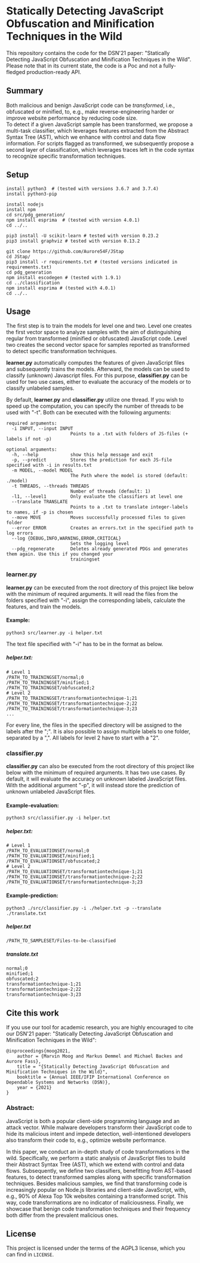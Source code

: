 # Statically Detecting JavaScript Obfuscation and Minification Techniques in the Wild

This repository contains the code for the DSN'21 paper: "Statically Detecting JavaScript Obfuscation and Minification Techniques in the Wild".  
Please note that in its current state, the code is a Poc and not a fully-fledged production-ready API.


## Summary
Both malicious and benign JavaScript code can be *transformed*, i.e., obfuscated or minified, to, e.g., make reverse-engineering harder or improve website performance by reducing code size.  
To detect if a given JavaScript sample has been transformed, we propose a multi-task classifier, which leverages features extracted from the Abstract Syntax Tree (AST), which we enhance with control and data flow information. For scripts flagged as transformed, we subsequently propose a second layer of classification, which leverages traces left in the code syntax to recognize specific transformation techniques.


## Setup

```
install python3  # (tested with versions 3.6.7 and 3.7.4)
install python3-pip

install nodejs
install npm
cd src/pdg_generation/
npm install esprima  # (tested with version 4.0.1)
cd ../..

pip3 install -U scikit-learn # tested with version 0.23.2
pip3 install graphviz # tested with version 0.13.2

git clone https://github.com/Aurore54F/JStap
cd JStap/
pip3 install -r requirements.txt # (tested versions indicated in requirements.txt)
cd pdg_generation
npm install escodegen # (tested with 1.9.1)
cd ../classification
npm install esprima # (tested with 4.0.1)
cd ../..
```


## Usage
The first step is to train the models for level one and two. 
Level one creates the first vector space to analyze samples with the aim of distinguishing regular from transformed (minified or obfuscated) JavaScript code. Level two creates the second vector space for samples reported as transformed to detect specific transformation techniques.

**learner.py** automatically computes the features of given JavaScript files and subsequently trains the models.
Afterward, the models can be used to classify (unknown) Javascript files.
For this purpose, **classifier.py** can be used for two use cases, either to evaluate the accuracy of the models or to classify unlabeled samples.

By default, **learner.py** and **classifier.py** utilize one thread. If you wish to speed up the computation, you can specify the number of threads to be used with "-t".
Both can be executed with the following arguments:
```
required arguments:
  -i INPUT, --input INPUT
                        Points to a .txt with folders of JS-files (+ labels if not -p)

optional arguments:
  -h, --help            show this help message and exit
  -p, --predict         Stores the prediction for each JS-file specified with -i in results.txt
  -m MODEL, --model MODEL
                        The Path where the model is stored (default: ./model)
  -t THREADS, --threads THREADS
                        Number of threads (default: 1)
  -l1, --level1         Only evaluate the classifiers at level one
  --translate TRANSLATE
                        Points to a .txt to translate integer-labels to names, if -p is chosen
  --move MOVE           Moves successfully processed files to given folder
  --error ERROR         Creates an errors.txt in the specified path to log errors
  --log {DEBUG,INFO,WARNING,ERROR,CRITICAL}
                        Sets the logging level
  --pdg_regenerate      Deletes already generated PDGs and generates them again. Use this if you changed your
                        trainingset
```

### learner.py
**learner.py** can be executed from the root directory of this project like below with the minimum of required arguments. 
It will read the files from the folders specified with "-i", assign the corresponding labels, calculate the features, and train the models.

#### Example:
```
python3 src/learner.py -i helper.txt
```
The text file specified with "-i" has to be in the format as below.
##### helper.txt:
```
# Level 1
/PATH_TO_TRAININGSET/normal;0
/PATH_TO_TRAININGSET/minified;1
/PATH_TO_TRAININGSET/obfuscated;2
# Level 2
/PATH_TO_TRAININGSET/transformationtechnique-1;21
/PATH_TO_TRAININGSET/transformationtechnique-2;22
/PATH_TO_TRAININGSET/transformationtechnique-3;23
...
```
For every line, the files in the specified directory will be assigned to the labels after the ";". It is also possible to assign multiple labels to one folder, separated by a ",". All labels for level 2 have to start with a "2".

### classifier.py
**classifier.py** can also be executed from the root directory of this project like below with the minimum of required arguments.
It has two use cases. By default, it will evaluate the accuracy on unknown labeled JavaScript files.
With the additional argument "-p", it will instead store the prediction of unknown unlabeled JavaScript files.

#### Example-evaluation:
```
python3 src/classifier.py -i helper.txt
```
##### helper.txt:
```
# Level 1
/PATH_TO_EVALUATIONSET/normal;0
/PATH_TO_EVALUATIONSET/minified;1
/PATH_TO_EVALUATIONSET/obfuscated;2
# Level 2
/PATH_TO_EVALUATIONSET/transformationtechnique-1;21
/PATH_TO_EVALUATIONSET/transformationtechnique-2;22
/PATH_TO_EVALUATIONSET/transformationtechnique-3;23
```

#### Example-prediction:
```
python3 ./src/classifier.py -i ./helper.txt -p --translate ./translate.txt
```

##### helper.txt
```
/PATH_TO_SAMPLESET/Files-to-be-classified
```
##### translate.txt
```
normal;0
minified;1
obfuscated;2
transformationtechnique-1;21
transformationtechnique-2;22
transformationtechnique-3;23
```


## Cite this work
If you use our tool for academic research, you are highly encouraged to cite our DSN'21 paper: "Statically Detecting JavaScript Obfuscation and Minification Techniques in the Wild":
```
@inproceedings{moog2021,
    author = {Marvin Moog and Markus Demmel and Michael Backes and Aurore Fass},
    title = "{Statically Detecting JavaScript Obfuscation and Minification Techniques in the Wild}",
    booktitle = {Annual IEEE/IFIP International Conference on Dependable Systems and Networks (DSN)},
    year = {2021}
}
```

### Abstract:

JavaScript is both a popular client-side programming language and an attack vector. While malware developers transform their JavaScript code to hide its malicious intent and impede detection, well-intentioned developers also transform their code to, e.g., optimize website performance.

In this paper, we conduct an in-depth study of code transformations in the wild. Specifically, we perform a static analysis of JavaScript files to build their Abstract Syntax Tree (AST), which we extend with control and data flows. Subsequently, we define two classifiers, benefitting from AST-based features, to detect transformed samples along with specific transformation techniques. Besides malicious samples, we find that transforming code is increasingly popular on Node.js libraries and client-side JavaScript, with, e.g., 90% of Alexa Top 10k websites containing a transformed script. This way, code transformations are no indicator of maliciousness. Finally, we showcase that benign code transformation techniques and their frequency both differ from the prevalent malicious ones.


## License

This project is licensed under the terms of the AGPL3 license, which you can find in ```LICENSE```.
